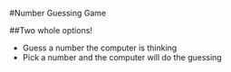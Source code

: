 #Number Guessing Game

##Two whole options!
* Guess a number the computer is thinking
* Pick a number and the computer will do the guessing
